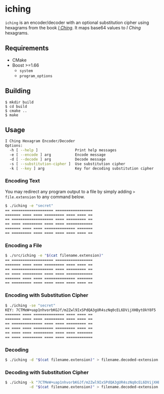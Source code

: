 # iching

`iching` is an encoder/decoder with an optional substitution cipher using hexagrams from the book *[I Ching](https://en.wikipedia.org/wiki/I_Ching)*. It maps base64 values to *I Ching* hexagrams.

## Requirements

* CMake
* Boost >=1.66
  * `system`
  * `program_options`

## Building

```shell
$ mkdir build
$ cd build
$ cmake ..
$ make
```

## Usage

```bash
I Ching Hexagram Encoder/Decoder
Options:
  -h [ --help ]                 Print help messages
  -e [ --encode ] arg           Encode message
  -d [ --decode ] arg           Decode message
  -s [ --substitution-cipher ]  Use substitution cipher
  -k [ --key ] arg              Key for decoding substitution cipher
```

### Encoding Text

You may redirect any program output to a file by simply adding `> file.extension` to any command below.


```bash
$ ./iching -e "secret"
== =================== =================
======= ==== ==== ========= ==== ==== ==
== =================== ==== ========= ==
== ==== ========= ==== ==== ============
======= ==== ==== ============== =======
== ========= ==== ==== ==== ==== ==== ==
```

### Encoding a File
```bash
$ ./src/iching -e "$(cat filename.extension)"
== =================== =================
======= ==== ==== ========= ==== ==== ==
== =================== ==== ========= ==
== ==== ========= ==== ==== ============
======= ==== ==== ============== =======
== ========= ==== ==== ==== ==== ==== ==
```

### Encoding with Substitution Cipher
```bash
$ ./iching -se "secret"
KEY: 7CTMeW+uap1nhvorbKGJf/m2Zwl9IxSPdQA3gUR4szNq0cEL6DVijXHBytOkY8F5
======= ==== ============== ==== ==== ==
======= ==== ==== ========= ==== ==== ==
== ============== ==== ==== ========= ==
== ==== ==== ========= ========= ==== ==
== ==== ==== ========= ==== ==== =======
== ==== ========= ==== ==== ============
```

### Decoding
```bash
$ ./iching -d "$(cat filename.extension)" > filename.decoded-extension
```

### Decoding with Substitution Cipher
```bash
$ ./iching -k "7CTMeW+uap1nhvorbKGJf/m2Zwl9IxSPdQA3gUR4szNq0cEL6DVijXHBytOkY8F5" \
           -d "$(cat filename.extension)" > filename.decoded-extension
```
